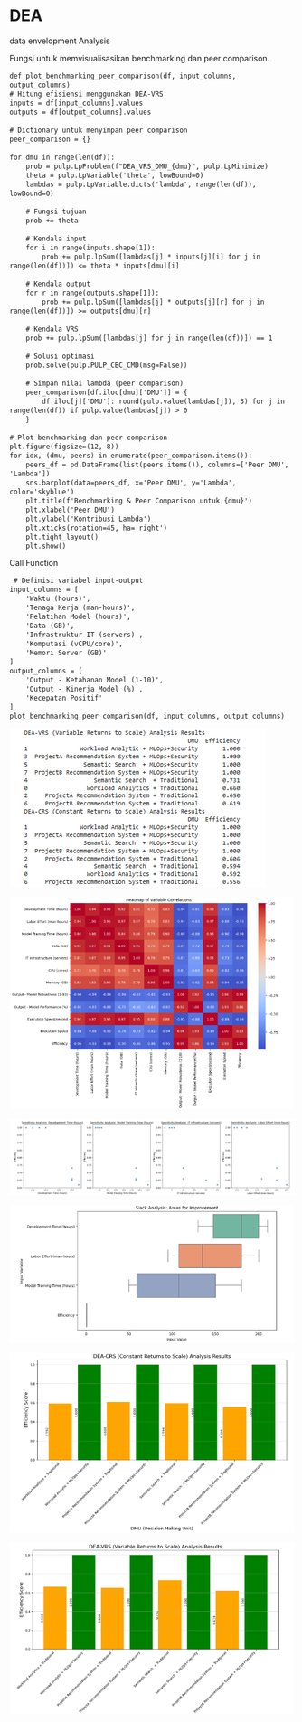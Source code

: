 # DEA
data envelopment Analysis


Fungsi untuk memvisualisasikan benchmarking dan peer comparison.

 

    def plot_benchmarking_peer_comparison(df, input_columns, output_columns)
    # Hitung efisiensi menggunakan DEA-VRS
    inputs = df[input_columns].values
    outputs = df[output_columns].values
    
    # Dictionary untuk menyimpan peer comparison
    peer_comparison = {}
    
    for dmu in range(len(df)):
        prob = pulp.LpProblem(f"DEA_VRS_DMU_{dmu}", pulp.LpMinimize)
        theta = pulp.LpVariable('theta', lowBound=0)
        lambdas = pulp.LpVariable.dicts('lambda', range(len(df)), lowBound=0)
        
        # Fungsi tujuan
        prob += theta
        
        # Kendala input
        for i in range(inputs.shape[1]):
            prob += pulp.lpSum([lambdas[j] * inputs[j][i] for j in range(len(df))]) <= theta * inputs[dmu][i]
        
        # Kendala output
        for r in range(outputs.shape[1]):
            prob += pulp.lpSum([lambdas[j] * outputs[j][r] for j in range(len(df))]) >= outputs[dmu][r]
        
        # Kendala VRS
        prob += pulp.lpSum([lambdas[j] for j in range(len(df))]) == 1
        
        # Solusi optimasi
        prob.solve(pulp.PULP_CBC_CMD(msg=False))
        
        # Simpan nilai lambda (peer comparison)
        peer_comparison[df.iloc[dmu]['DMU']] = {
            df.iloc[j]['DMU']: round(pulp.value(lambdas[j]), 3) for j in range(len(df)) if pulp.value(lambdas[j]) > 0
        }
    
    # Plot benchmarking dan peer comparison
    plt.figure(figsize=(12, 8))
    for idx, (dmu, peers) in enumerate(peer_comparison.items()):
        peers_df = pd.DataFrame(list(peers.items()), columns=['Peer DMU', 'Lambda'])
        sns.barplot(data=peers_df, x='Peer DMU', y='Lambda', color='skyblue')
        plt.title(f'Benchmarking & Peer Comparison untuk {dmu}')
        plt.xlabel('Peer DMU')
        plt.ylabel('Kontribusi Lambda')
        plt.xticks(rotation=45, ha='right')
        plt.tight_layout()
        plt.show()

Call Function

     # Definisi variabel input-output
    input_columns = [
        'Waktu (hours)',
        'Tenaga Kerja (man-hours)',
        'Pelatihan Model (hours)',
        'Data (GB)',
        'Infrastruktur IT (servers)',
        'Komputasi (vCPU/core)',
        'Memori Server (GB)'
    ]
    output_columns = [
        'Output - Ketahanan Model (1-10)',
        'Output - Kinerja Model (%)',
        'Kecepatan Positif'
    ]
    plot_benchmarking_peer_comparison(df, input_columns, output_columns)


![Logo](dea-crs-vrs.png)


![Logo](heatmap.png)


![Logo](sensitive-analisis.png)


![Logo](slack-analisis.png)


![Logo](grafik-dea-crs.png)

![Logo](grafik-dea-vrs.png)
